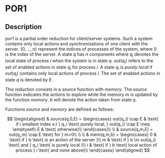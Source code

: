 # POR1

## Description 
por1 is  a partial order reduction for client/server systems. Such a system contains only local actions and synchronizations of one client with the server. $\left\{ 0, ..., n \right\}$ represent the indices of processes of the system, 
where $0$ is the index of the server. A state $q$ has $n$ components where $q_i$ denotes the local 
state of process $i$ when the system is in state $q$. 
$out(q_i)$ refers to the set of enabled actions in state 
$q_i$ for process $i$. A state $q_i$ is *purely local* if $out(q_i)$ contains only local actions of process $i$. The set of enabled actions in state $q$ is denoted by $E$.

This reduction consists in a *source* function with *memory*. 
The *source* function indicates the actions to explore while 
the memory $m$ is updated by the function *memory*. $b$ 
will denote the action taken from state $q$.

Functions *source* and *memory* are defined as follows:

$$
\begin{aligned}
& source(q,0,E) = 
    \begin{cases}
        out(q_i) \cap E & \text{ if i smallest index s.t } q_i \text{ purely local, } out(q_i) \cap E \neq \emptyset\\
        E & \text{ otherwise}\\
    \end{cases}\\
\\
& source(q,m,E) = out(q_m) \cap E  \text{ for } m>0\\
\\
\\
& mem(q,m,b) =
\begin{cases}
    0 & \text{ if } b \text{ is an action of the server }\\
    m & \text{ if } b \in out(q_i) \text{ and } q_i \text{ is purely local }\\
    i & \text{ if } b \text{ local action of process } i \text{ and none above}\\
\end{cases}
\end{aligned}
$$
